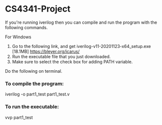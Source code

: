 # CS4341-Project
If you're running iverilog then you can compile and run the program with the following commands.

For Windows
1. Go to the following link, and get iverilog-v11-20201123-x64_setup.exe [18.1MB] https://bleyer.org/icarus/
2. Run the executable file that you just downloaded.
3. Make sure to select the check box for adding PATH variable.

Do the following on terminal.

### To compile the program:
iverilog -o part1_test part1_test.v


### To run the executable:
vvp part1_test
